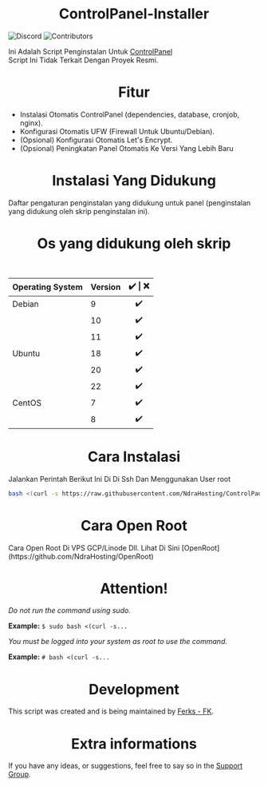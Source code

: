 <h1 align=center>ControlPanel-Installer</h1>

![Discord](https://img.shields.io/discord/876934115302178876?label=DISCORD&style=for-the-badge)
![Contributors](https://img.shields.io/github/contributors/Ferks-FK/ControlPanel-Installer?style=for-the-badge)

Ini Adalah Script Penginstalan Untuk [ControlPanel](https://controlpanel.gg/)<br>
Script Ini Tidak Terkait Dengan Proyek Resmi.

<h1 align="center">Fitur</h1>

- Instalasi Otomatis ControlPanel (dependencies, database, cronjob, nginx).
- Konfigurasi Otomatis UFW (Firewall Untuk Ubuntu/Debian).
- (Opsional) Konfigurasi Otomatis Let's Encrypt.
- (Opsional) Peningkatan Panel Otomatis Ke Versi Yang Lebih Baru



<h1 align=center>Instalasi Yang Didukung</h1>

Daftar pengaturan penginstalan yang didukung untuk panel (penginstalan yang didukung oleh skrip penginstalan ini).

<h1 align="center">Os yang didukung oleh skrip</h1></br>

|   Operating System    |  Version       | ✔️ \| ❌    |
| :---                  |     :---       | :---:      |
| Debian                | 9              | ✔️         |
|                       | 10             | ✔️         |
|                       | 11             | ✔️         |
| Ubuntu                | 18             | ✔️         |
|                       | 20             | ✔️         |
|                       | 22             | ✔️         |
| CentOS                | 7              | ✔️         |
|                       | 8              | ✔️         |


<h1 align="center">Cara Instalasi</h1>

Jalankan Perintah Berikut Ini Di Di Ssh Dan Menggunakan User root


```bash
bash <(curl -s https://raw.githubusercontent.com/NdraHosting/ControlPanel-Installer/development/install.sh)
```

<h1 align="center">Cara Open Root</h1>
Cara Open Root Di VPS GCP/Linode Dll. Lihat Di Sini [OpenRoot](https://github.com/NdraHosting/OpenRoot)<br>

<h1 align="center">Attention!</h1>

*Do not run the command using sudo.*

**Example:** ```$ sudo bash <(curl -s...```

*You must be logged into your system as root to use the command.*

**Example:** ```# bash <(curl -s...```


<h1 align="center">Development</h1>

This script was created and is being maintained by [Ferks - FK](https://github.com/Ferks-FK).

<h1 align="center">Extra informations</h1>

If you have any ideas, or suggestions, feel free to say so in the [Support Group](https://discord.gg/buDBbSGJmQ).
